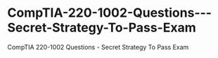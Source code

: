 # CompTIA-220-1002-Questions---Secret-Strategy-To-Pass-Exam
CompTIA 220-1002 Questions - Secret Strategy To Pass Exam

